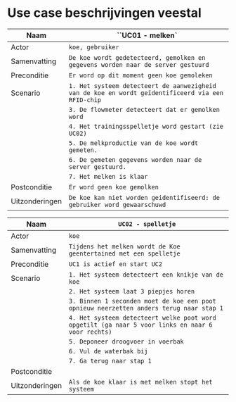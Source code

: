# Use case beschrijvingen veestal
| Naam           | ``UC01 - melken`    |
| --------- | -------------- |
| Actor          |``koe, gebruiker``     |
| Samenvatting   | ``De koe wordt gedetecteerd, gemolken en gegevens worden naar de server gestuurd``  |
| Preconditie    | ``Er word op dit moment geen koe gemoleken``|
| Scenario       | ``1. Het systeem detecteert de aanwezigheid van de koe en wordt geïdentificeerd via een RFID-chip`` |
|                | ``3. De flowmeter detecteert dat er gemolken word`` |
|                | ``4. Het trainingsspelletje word gestart (zie UC02)`` |
|                | ``5. De melkproductie van de koe wordt gemeten.`` |
|                | ``6. De gemeten gegevens worden naar de server gestuurd.`` |
|                | ``7. Het melken is klaar`` |
| Postconditie   | ``Er word geen koe gemolken`` |
| Uitzonderingen | ``De koe kan niet worden geidentifiseerd: de gebruiker word gewaarschuwd``|

| Naam           | ``UC02 - spelletje``    |
| --------- | -------------- |
| Actor          |``koe``     |
| Samenvatting   | ``Tijdens het melken wordt de Koe geentertained met een spelletje``  |
| Preconditie    | ``UC1 is actief en start UC2``|
| Scenario       | ``1. Het systeem detecteert een knikje van de koe`` |
|                | ``2. Het systeem laat 3 piepjes horen`` |
|                | ``3. Binnen 1 seconden moet de koe een poot opnieuw neerzetten anders terug naar stap 1`` |
|                | ``4. Het systeem detecteert welke poot word opgetilt (ga naar 5 voor links en naar 6 voor rechts)`` |
|                | ``5. Deponeer droogvoer in voerbak`` |
|                | ``6. Vul de waterbak bij`` |
|                | ``7. Ga terug naar stap 1`` |
| Postconditie   | `` `` |
| Uitzonderingen | ``Als de koe klaar is met melken stopt het systeem``|